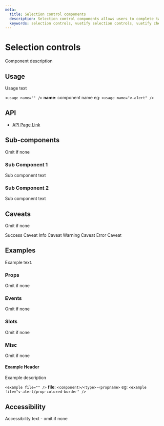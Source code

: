 ```yaml
---
meta:
  title: Selection control components
  description: Selection control components allows users to complete tasks that require the selection of various options, such as settings.
  keywords: selection controls, vuetify selection controls, vuetify checkbox component, vuetify radio component, vuetify switch component
---
```


# Selection controls

Component description

<entry-ad />

## Usage

Usage text

`<usage name="" />`
**name**: component name
eg: `<usage name="v-alert" />`

## API

- [API Page Link](../../api/v-component)

## Sub-components

Omit if none

### Sub Component 1

Sub component text

### Sub Component 2

Sub component text

## Caveats

Omit if none

<alert type="success">Success Caveat</alert>
<alert type="info">Info Caveat</alert>
<alert type="warning">Warning Caveat</alert>
<alert type="error">Error Caveat</alert>

## Examples

Example text.

### Props

Omit if none

### Events

Omit if none

### Slots

Omit if none

### Misc

Omit if none

#### Example Header

Example description

`<example file="" />`
**file**: `<component>/<type>-<propname>`
eg: `<example file="v-alert/prop-colored-border" />`

## Accessibility

Accessibility text - omit if none

<backmatter />
